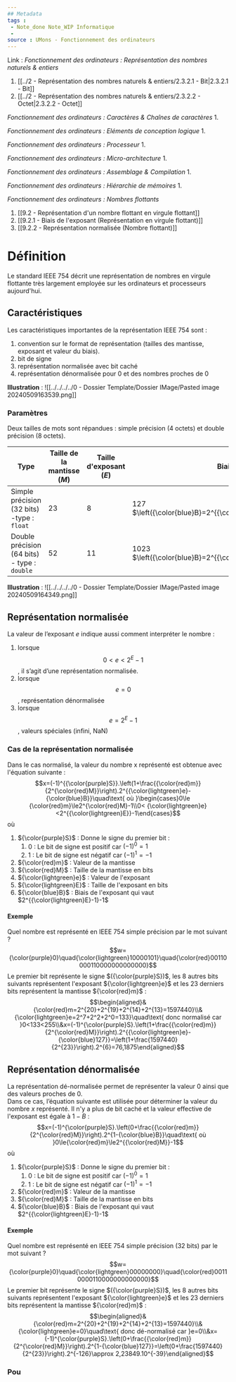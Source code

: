```yaml
---
## Metadata
tags : 
 - Note_done Note_WIP Informatique
 - 
source : UMons - Fonctionnement des ordinateurs
---
```


Link :
_Fonctionnement des ordinateurs : Représentation des nombres naturels & entiers_
1. [[../2 - Représentation des nombres naturels & entiers/2.3.2.1 - Bit|2.3.2.1 - Bit]]
2. [[../2 - Représentation des nombres naturels & entiers/2.3.2.2 - Octet|2.3.2.2 - Octet]]

_Fonctionnement des ordinateurs : Caractères & Chaînes de caractères_
1.

_Fonctionnement des ordinateurs : Eléments de conception logique_
1.

_Fonctionnement des ordinateurs : Processeur_
1.

_Fonctionnement des ordinateurs : Micro-architecture_
1.

_Fonctionnement des ordinateurs : Assemblage & Compilation_
1.

_Fonctionnement des ordinateurs : Hiérarchie de mémoires_
1.

_Fonctionnement des ordinateurs : Nombres flottants_
1. [[9.2 - Représentation d'un nombre flottant en virgule flottant]]
1. [[9.2.1 - Biais de l'exposant (Représentation en virgule flottant)]]
1. [[9.2.2 - Représentation normalisée (Nombre flottant)]]

# Définition
Le standard IEEE 754 décrit une représentation de nombres en virgule flottante très largement employée sur les ordinateurs et processeurs aujourd'hui. 
## Caractéristiques
Les caractéristiques importantes de la représentation IEEE 754 sont :
1. convention sur le format de représentation (tailles des mantisse, exposant et valeur du biais). 
2. bit de signe 
3. représentation normalisée avec bit caché 
4. représentation dénormalisée pour 0 et des nombres proches de 0

**Illustration** : ![[../../../../0 - Dossier Template/Dossier IMage/Pasted image 20240509163539.png]]
### Paramètres
Deux tailles de mots sont répandues : simple précision (4 octets) et double précision (8 octets).

| Type                                         | Taille de la mantisse ($M$) | Taille d'exposant ($E$) | Biais ($B$)                                                       | Domaine représentable (approximatif)        |
| -------------------------------------------- | --------------------------- | ----------------------- | ----------------------------------------------------------------- | ------------------------------------------- |
| Simple précision (32 bits) -type : `float`   | 23                          | 8                       | 127 $\left({\color{blue}B}=2^{{\color{lightgreen}E}-1}-1\right)$  | $$\left[-3,4.10^{38};3,4.10^{38}\right]$$   |
| Double précision (64 bits) - type : `double` | 52                          | 11                      | 1023 $\left({\color{blue}B}=2^{{\color{lightgreen}E}-1}-1\right)$ | $$\left[-1,8.10^{308};1,8.10^{308}\right]$$ |
**Illustration** : ![[../../../../0 - Dossier Template/Dossier IMage/Pasted image 20240509164349.png]]
## Représentation normalisée 
La valeur de l’exposant $e$ indique aussi comment interpréter le nombre :
1. lorsque $$0 < e < 2^E -1$$, il s’agit d’une représentation normalisée. 
2. lorsque $$e = 0$$, représentation dénormalisée 
3. lorsque $$e = 2^E -1$$, valeurs spéciales (infini, NaN)

### Cas de la représentation normalisée
Dans le cas normalisé, la valeur du nombre x représenté est obtenue avec l'équation suivante : $$x=(-1)^{{\color{purple}S}}.\left(1+\frac{{\color{red}m}}{2^{\color{red}M}}\right).2^{{\color{lightgreen}e}-{\color{blue}B}}\quad\text{ où }\begin{cases}0\le {\color{red}m}\le2^{\color{red}M}-1\\0< {\color{lightgreen}e}<2^{{\color{lightgreen}E}}-1\end{cases}$$ où
1. ${\color{purple}S}$ : Donne le signe du premier bit : 
	1. $0$ : Le bit de signe est positif car $(-1)^0=1$ 
	2. $1$ : Le bit de signe est négatif car $(-1)^1=-1$ 
2. ${\color{red}m}$ : Valeur de la mantisse 
3. ${\color{red}M}$ : Taille de la mantisse en bits
4. ${\color{lightgreen}e}$ : Valeur de l'exposant
5. ${\color{lightgreen}E}$ : Taille de l'exposant en bits
6. ${\color{blue}B}$ : Biais de l'exposant qui vaut $2^{{\color{lightgreen}E}-1}-1$ 

#### Exemple
Quel nombre est représenté en IEEE 754 simple précision par le mot suivant ? $$w={\color{purple}0}\quad{\color{lightgreen}10000101}\quad{\color{red}00110000110000000000000}$$ Le premier bit représente le signe $({\color{purple}S})$, les 8 autres bits suivants représentent l'exposant ${\color{lightgreen}e}$ et les 23 derniers bits représentent la mantisse ${\color{red}m}$ : $$\begin{aligned}&{\color{red}m=2^{20}+2^{19}+2^{14}+2^{13}=1597440}\\&{\color{lightgreen}e=2^7+2^2+2^0=133}\quad\text{ donc normalisé car }0<133<255\\&x=(-1)^{\color{purple}S}.\left(1+\frac{{\color{red}m}}{2^{\color{red}M}}\right).2^{{\color{lightgreen}e}-{\color{blue}127}}=\left(1+\frac{1597440}{2^{23}}\right).2^{6}=76,1875\end{aligned}$$
## Représentation dénormalisée
La représentation dé-normalisée permet de représenter la valeur 0 ainsi que des valeurs proches de 0.
\
Dans ce cas, l’équation suivante est utilisée pour déterminer la valeur du nombre $x$ représenté. Il n'y a plus de bit caché et la valeur effective de l'exposant est égale à $1-B$ : $$x=(-1)^{\color{purple}S}.\left(0+\frac{{\color{red}m}}{2^{\color{red}M}}\right).2^{1-{\color{blue}B}}\quad\text{ où }0\le{\color{red}m}\le2^{{\color{red}M}}-1$$ où
1. ${\color{purple}S}$ : Donne le signe du premier bit : 
	1. $0$ : Le bit de signe est positif car $(-1)^0=1$ 
	2. $1$ : Le bit de signe est négatif car $(-1)^1=-1$ 
2. ${\color{red}m}$ : Valeur de la mantisse 
3. ${\color{red}M}$ : Taille de la mantisse en bits
4. ${\color{blue}B}$ : Biais de l'exposant qui vaut $2^{{\color{lightgreen}E}-1}-1$ 

#### Exemple
Quel nombre est représenté en IEEE 754 simple précision (32 bits) par le mot suivant ? $$w={\color{purple}0}\quad{\color{lightgreen}00000000}\quad{\color{red}00110000110000000000000}$$ Le premier bit représente le signe $({\color{purple}S})$, les 8 autres bits suivants représentent l'exposant ${\color{lightgreen}e}$ et les 23 derniers bits représentent la mantisse ${\color{red}m}$ : $$\begin{aligned}&{\color{red}m=2^{20}+2^{19}+2^{14}+2^{13}=1597440}\\&{\color{lightgreen}e=0}\quad\text{ donc dé-normalisé car }e=0\\&x=(-1)^{\color{purple}S}.\left(0+\frac{{\color{red}m}}{2^{\color{red}M}}\right).2^{1-{\color{blue}127}}=\left(0+\frac{1597440}{2^{23}}\right).2^{-126}\approx 2,23849.10^{-39}\end{aligned}$$
### Pou